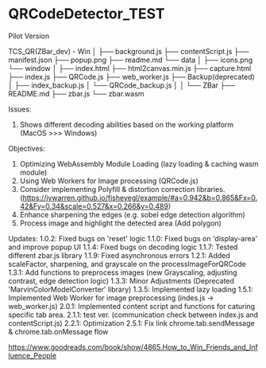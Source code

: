 # QRCodeDetector_TEST
Pilot Version 

TCS_QR(ZBar_dev) - Win
│
├── background.js
├── contentScript.js
├── manifest.json
├── popup.png
├── readme.md
└── data
    │
    ├── icons.png
    └── window
        │
        ├── index.html
        ├── html2canvas.min.js
        ├── capture.html
        ├── index.js
        ├── QRCode.js
        ├── web_worker.js
        ├── Backup(deprecated)
        │   ├── index_backup.js
        │   └── QRCode_backup.js        │
        │
        └── ZBar
            ├── README.md
            ├── zbar.js
            └── zbar.wasm


Issues:
1. Shows different decoding abilities based on the working platform (MacOS >>> Windows)

Objectives:
1. Optimizing WebAssembly Module Loading (lazy loading & caching wasm module)
2. Using Web Workers for Image processing (QRCode.js)
3. Consider implementing Polyfill & distortion correction libraries. (https://jywarren.github.io/fisheyegl/example/#a=0.942&b=0.865&Fx=0.42&Fy=0.34&scale=0.527&x=0.266&y=0.489)
4. Enhance sharpening the edges (e.g. sobel edge detection algorithm)
5. Process image and highlight the detected area (Add polygon)

Updates:
1.0.2: Fixed bugs on 'reset' logic
1.1.0: Fixed bugs on 'display-area' and improve popup UI
1.1.4: Fixed bugs on decoding logic
1.1.7: Tested different zbar.js library
1.1.9: Fixed asynchronous errors
1.2.1: Added scaleFactor, sharpening, and grayscale on the processImageForQRCode
1.3.1: Add functions to preprocess images (new Grayscaling, adjusting contrast, edge detection logic)
1.3.3: Minor Adjustments (Deprecated 'MarvinColorModelConverter' library)
1.3.5: Implemented lazy loading 
1.5.1: Implemented Web Worker for image preprocessing (indes.js -> web_worker.js)
2.0.1: Implemented content script and functions for caturing specific tab area.
2.1.1: test ver. (communication check between index.js and contentScript.js)
2.2.1: Optimization 
2.5.1: Fix link chrome.tab.sendMessage & chrome.tab.onMessage flow

https://www.goodreads.com/book/show/4865.How_to_Win_Friends_and_Influence_People
